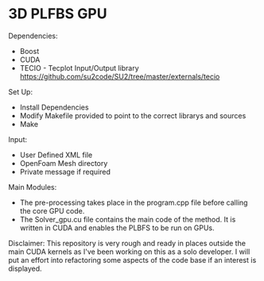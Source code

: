 # 3D PLFBS GPU

Dependencies:

* Boost
* CUDA
* TECIO - Tecplot Input/Output library https://github.com/su2code/SU2/tree/master/externals/tecio
          	
 
Set Up:
* Install Dependencies
* Modify Makefile provided to point to the correct librarys and sources
* Make

Input: 
* User Defined XML file
* OpenFoam Mesh directory
* Private message if required

Main Modules:
* The pre-processing takes place in the program.cpp file before calling the core GPU code. 
* The Solver_gpu.cu file contains the main code of the method. It is written in CUDA and enables the PLBFS to be run on GPUs.

Disclaimer: This repository is very rough and ready in places outside the main CUDA kernels as I've been working on this as a solo developer. I will put an effort into refactoring some aspects of the code base if an interest is displayed.

